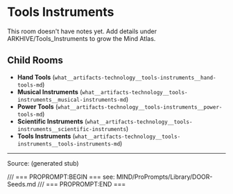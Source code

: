 # Tools Instruments

This room doesn't have notes yet. Add details under ARKHIVE/Tools_Instruments to grow the Mind Atlas.

## Child Rooms
- **Hand Tools** (`what__artifacts-technology__tools-instruments__hand-tools-md`)
- **Musical Instruments** (`what__artifacts-technology__tools-instruments__musical-instruments-md`)
- **Power Tools** (`what__artifacts-technology__tools-instruments__power-tools-md`)
- **Scientific Instruments** (`what__artifacts-technology__tools-instruments__scientific-instruments`)
- **Tools Instruments** (`what__artifacts-technology__tools-instruments__tools-instruments-md`)

---
Source: (generated stub)

/// === PROPROMPT:BEGIN ===
see: MIND/ProPrompts/Library/DOOR-Seeds.md
/// === PROPROMPT:END ===
